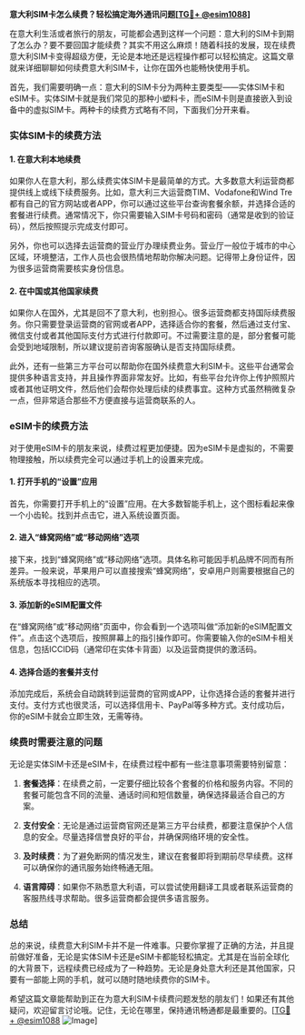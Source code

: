 **意大利SIM卡怎么续费？轻松搞定海外通讯问题[[TG💪+ @esim1088](https://t.me/s/esim1088)]**

在意大利生活或者旅行的朋友，可能都会遇到这样一个问题：意大利的SIM卡到期了怎么办？要不要回国才能续费？其实不用这么麻烦！随着科技的发展，现在续费意大利SIM卡变得超级方便，无论是本地还是远程操作都可以轻松搞定。这篇文章就来详细聊聊如何续费意大利SIM卡，让你在国外也能畅快使用手机。

首先，我们需要明确一点：意大利的SIM卡分为两种主要类型——实体SIM卡和eSIM卡。实体SIM卡就是我们常见的那种小塑料卡，而eSIM卡则是直接嵌入到设备中的虚拟SIM卡。两种卡的续费方式略有不同，下面我们分开来看。

### 实体SIM卡的续费方法

#### 1. 在意大利本地续费

如果你人在意大利，那么续费实体SIM卡是最简单的方式。大多数意大利运营商都提供线上或线下续费服务。比如，意大利三大运营商TIM、Vodafone和Wind Tre都有自己的官方网站或者APP，你可以通过这些平台查询套餐余额，并选择合适的套餐进行续费。通常情况下，你只需要输入SIM卡号码和密码（通常是收到的验证码），然后按照提示完成支付即可。

另外，你也可以选择去运营商的营业厅办理续费业务。营业厅一般位于城市的中心区域，环境整洁，工作人员也会很热情地帮助你解决问题。记得带上身份证件，因为很多运营商需要核实身份信息。

#### 2. 在中国或其他国家续费

如果你人在国外，尤其是回不了意大利，也别担心。很多运营商都支持国际续费服务。你只需要登录运营商的官网或者APP，选择适合你的套餐，然后通过支付宝、微信支付或者其他国际支付方式进行付款即可。不过需要注意的是，部分套餐可能会受到地域限制，所以建议提前咨询客服确认是否支持国际续费。

此外，还有一些第三方平台可以帮助你在国外续费意大利SIM卡。这些平台通常会提供多种语言支持，并且操作界面非常友好。比如，有些平台允许你上传护照照片或者其他证明文件，然后他们会帮你处理后续的续费事宜。这种方式虽然稍微复杂一点，但非常适合那些不方便直接与运营商联系的人。

### eSIM卡的续费方法

对于使用eSIM卡的朋友来说，续费过程更加便捷。因为eSIM卡是虚拟的，不需要物理接触，所以续费完全可以通过手机上的设置来完成。

#### 1. 打开手机的“设置”应用

首先，你需要打开手机上的“设置”应用。在大多数智能手机上，这个图标看起来像一个小齿轮。找到并点击它，进入系统设置页面。

#### 2. 进入“蜂窝网络”或“移动网络”选项

接下来，找到“蜂窝网络”或“移动网络”选项。具体名称可能因手机品牌不同而有所差异。一般来说，苹果用户可以直接搜索“蜂窝网络”，安卓用户则需要根据自己的系统版本寻找相应的选项。

#### 3. 添加新的eSIM配置文件

在“蜂窝网络”或“移动网络”页面中，你会看到一个选项叫做“添加新的eSIM配置文件”。点击这个选项后，按照屏幕上的指引操作即可。你需要输入你的eSIM卡相关信息，包括ICCID码（通常印在实体卡背面）以及运营商提供的激活码。

#### 4. 选择合适的套餐并支付

添加完成后，系统会自动跳转到运营商的官网或APP，让你选择合适的套餐并进行支付。支付方式也很灵活，可以选择信用卡、PayPal等多种方式。支付成功后，你的eSIM卡就会立即生效，无需等待。

### 续费时需要注意的问题

无论是实体SIM卡还是eSIM卡，在续费过程中都有一些注意事项需要特别留意：

1. **套餐选择**：在续费之前，一定要仔细比较各个套餐的价格和服务内容。不同的套餐可能包含不同的流量、通话时间和短信数量，确保选择最适合自己的方案。

2. **支付安全**：无论是通过运营商官网还是第三方平台续费，都要注意保护个人信息的安全。尽量选择信誉良好的平台，并确保网络环境的安全性。

3. **及时续费**：为了避免断网的情况发生，建议在套餐即将到期前尽早续费。这样可以确保你的通讯服务始终畅通无阻。

4. **语言障碍**：如果你不熟悉意大利语，可以尝试使用翻译工具或者联系运营商的客服热线寻求帮助。很多运营商都会提供多语言服务。

### 总结

总的来说，续费意大利SIM卡并不是一件难事。只要你掌握了正确的方法，并且提前做好准备，无论是实体SIM卡还是eSIM卡都能轻松搞定。尤其是在当前全球化的大背景下，远程续费已经成为了一种趋势。无论是身处意大利还是其他国家，只要有一部能上网的手机，就可以随时随地续费你的SIM卡。

希望这篇文章能帮助到正在为意大利SIM卡续费问题发愁的朋友们！如果还有其他疑问，欢迎留言讨论哦。记住，无论在哪里，保持通讯畅通都是最重要的。[[TG💪+ @esim1088](https://t.me/s/esim1088) ![Image](https://i.postimg.cc/4NQfJmqS/Snipaste-2025-05-13-00-14-12.png)]